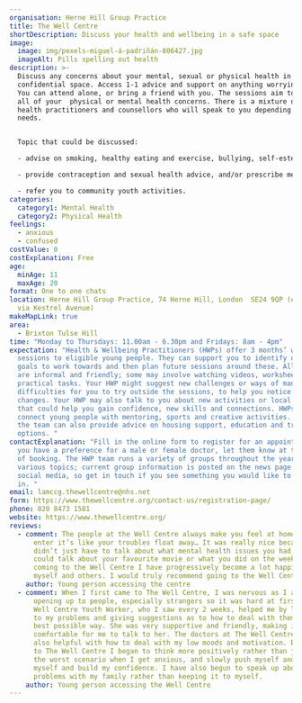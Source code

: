 ```yaml
---
organisation: Herne Hill Group Practice
title: The Well Centre
shortDescription: Discuss your health and wellbeing in a safe space
image:
  image: img/pexels-miguel-á-padriñán-806427.jpg
  imageAlt: Pills spelling out health
description: >-
  Discuss any concerns about your mental, sexual or physical health in a safe,
  confidential space. Access 1-1 advice and support on anything worrying you.
  You can attend alone, or bring a friend with you. The sessions aim to discuss
  all of your  physical or mental health concerns. There is a mixture of GPs,
  health practitioners and counsellors who will speak to you depending on your
  needs. 


  Topic that could be discussed: 

  - advise on smoking, healthy eating and exercise, bullying, self-esteem, managing stress, confidence, anxiety, depression, self-harm, past traumas, eating problems, or any other emotional worries. 

  - provide contraception and sexual health advice, and/or prescribe medication. 

  - refer you to community youth activities. 
categories:
  category1: Mental Health
  category2: Physical Health
feelings:
  - anxious
  - confused
costValue: 0
costExplanation: Free
age:
  minAge: 11
  maxAge: 20
format: One to one chats
location: Herne Hill Group Practice, 74 Herne Hill, London  SE24 9QP (entrance
  via Kestrel Avenue)
makeMapLink: true
area:
  - Brixton Tulse Hill
time: "Monday to Thursdays: 11.00am - 6.30pm and Fridays: 8am - 4pm"
expectation: "Health & Wellbeing Practitioners (HWPs) offer 3 months’ worth of
  sessions to eligible young people. They can support you to identify one or two
  goals to work towards and then plan future sessions around these. All sessions
  are informal and friendly; some may involve watching videos, worksheets or
  practical tasks. Your HWP might suggest new challenges or ways of managing
  difficulties for you to try outside the sessions, to help you notice and make
  changes. Your HWP may also talk to you about new activities or local services
  that could help you gain confidence, new skills and connections. HWPs often
  connect young people with mentoring, sports and creative activities. Some of
  the team can also provide advice on housing support, education and training
  options. "
contactExplanation: "Fill in the online form to register for an appointment. If
  you have a preference for a male or female doctor, let them know at the point
  of booking. The HWP team runs a variety of groups throughout the year on
  various topics; current group information is posted on the news page and on
  social media, so get in touch if you see something you would like to take part
  in. "
email: lamccg.thewellcentre@nhs.net
form: https://www.thewellcentre.org/contact-us/registration-page/
phone: 020 8473 1581
website: https://www.thewellcentre.org/
reviews:
  - comment: The people at the Well Centre always make you feel at home and when you
      enter it’s like your troubles float away… It was really nice because you
      didn’t just have to talk about what mental health issues you had, you
      could talk about your favourite movie or what you did on the weekend… By
      coming to the Well Centre I have progressively become a lot happier with
      myself and others. I would truly recommend going to the Well Centre.
    author: Young person accessing the centre
  - comment: When I first came to The Well Centre, I was nervous as I am not used to
      opening up to people, especially strangers so it was hard at first but the
      Well Centre Youth Worker, who I saw every 2 weeks, helped me by listening
      to my problems and giving suggestions as to how to deal with them in the
      best possible way. She was very supportive and friendly, making it
      comfortable for me to talk to her. The doctors at The Well Centre were
      also helpful with how to deal with my low moods and motivation. By coming
      to The Well Centre I began to think more positively rather than jumping to
      the worst scenario when I get anxious, and slowly push myself and work on
      myself and build my confidence. I have also begun to speak up about my
      problems with my family rather than keeping it to myself.
    author: Young person accessing the Well Centre
---
```

